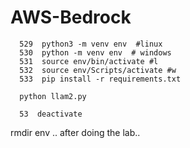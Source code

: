 # AWS-Bedrock

```
  529  python3 -m venv env  #linux
  530  python -m venv env  # windows
  531  source env/bin/activate #l
  532  source env/Scripts/activate #w
  533  pip install -r requirements.txt

  python llam2.py

  53  deactivate

```
  rmdir env .. after doing the lab..
